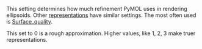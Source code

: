 This setting determines how much refinement PyMOL uses in rendering
ellipsoids. Other
[representations](/index.php/Category:Representations "Category:Representations")
have similar settings. The most often used is
[Surface_quality](/index.php/Surface_quality "Surface quality").

This set to 0 is a rough approximation. Higher values, like 1, 2, 3 make
truer representations.
